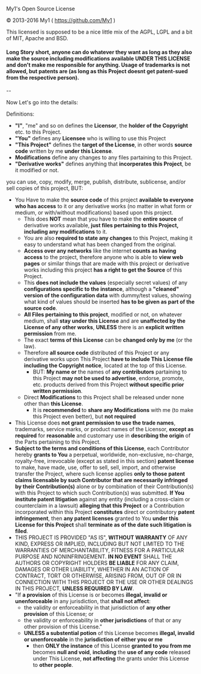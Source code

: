 My1's Open Source License

© 2013-2016 My1 ( https://github.com/My1 )

This licensed is supposed to be a nice little mix of the AGPL, LGPL and a bit of MIT, Apache and BSD.

#### Long Story short, anyone can do whatever they want as long as they also make the source including modifications available UNDER THIS LICENSE and don't make me responsible for anything. Usage of trademarks is not allowed, but patents are (as long as this Project doesnt get patent-sued from the respective person).
--

Now Let's go into the details:

Definitions:

* **"I"**, "me" and so on defines the **Licensor**, the **holder of the Copyright** etc. to this Project.
* **"You"** defines any **Licensee** who is willing to use this Project
* **"This Project"** defines the **target of the License**, in other words **source code** written by me **under this License**.
* **Modifications** define any changes to any files partaining to this Project.
* **"Derivative works"** defines anything that **incorperates this Project**, be it modified or not.

you can use, copy, modify, merge, publish, distribute, sublicense, and/or sell copies of this project, BUT:

* You Have to make the **source code** of this project **available to everyone 
    who has access** to it or any derivative works (no matter in what form or medium, or with/without modifications)
    based upon this project.
  * This does **NOT** mean that you have to make the **entire source** of derivative works available, 
    **just files pertaining to this Project, including any modifications** to it.
  * You are also **required to state any changes** to this Project,
    making it easy to understand what has been changed from the original.
  * **Access over any networks** like the internet **counts as having access** to the project, 
    therefore anyone who is able to **view web pages** or similar things that are made with this project 
    or derivative works including this project **has a right to get the Source** of this Project.
  * This **does not include the values** (especially secret values) of any **configurations specific to the instance**, 
    although a **"cleaned" version of the configuration data** with dummy/test values, 
    showing what kind of values should be inserted **has to be given as part of the source code**.
  * **All Files pertaining to this project**, modified or not, on whatever medium, shall **stay under 
    this License** and are **unaffected by the License of any other works**, 
    **UNLESS** there is an **explicit written permission** from me.
  * The exact **terms of this License** can be **changed only by me** (or the law).
  * Therefore **all source code** distributed of this Project or any derivative works upon This Project
    **have to include This License file including the Copyright notice**, located at the top of this License.
    * BUT: **My name or** the names of **any contributors** partaining to this Project **may not be used to advertise**, 
      endorse, promote, etc. products derived from this Project **without specific prior written permission**.
  * Direct **Modifications** to this Project shall be released under none other than **this License**.
    * It is **recommended** to **share any Modifications** with me (to make this Project even better), but **not required**
* This License does **not grant permission to use the trade names**,
     trademarks, service marks, or product names of the Licensor,
     **except as required** for **reasonable** and customary use in **describing the
     origin** of the Parts pertaining to this Project.
* **Subject to the terms and conditions of this License**, 
     each Contributor hereby **grants to You** a perpetual,
     worldwide, non-exclusive, no-charge, royalty-free, irrevocable
     (except as stated in this section) **patent license** to make, have made,
     use, offer to sell, sell, import, and otherwise transfer the Project,
     where such license applies **only to those patent claims licensable
     by such Contributor that are necessarily infringed by their
     Contribution(s)** alone or by combination of their Contribution(s)
     with this Project to which such Contribution(s) was submitted. **If You
     institute patent litigation** against any entity (including a
     cross-claim or counterclaim in a lawsuit) **alleging that this Project**
     or a Contribution incorporated within this Project **constitutes** direct
     or contributory **patent infringement**, then **any patent licenses**
     granted to You **under this License for this Project** shall **terminate
     as of the date such litigation is filed**.
* THIS PROJECT IS PROVIDED "AS IS", **WITHOUT WARRANTY** OF ANY KIND, EXPRESS OR
     IMPLIED, INCLUDING BUT NOT LIMITED TO THE WARRANTIES OF MERCHANTABILITY,
     FITNESS FOR A PARTICULAR PURPOSE AND NONINFRINGEMENT. **IN NO EVENT** SHALL THE
     AUTHORS OR COPYRIGHT HOLDERS **BE LIABLE** FOR ANY CLAIM, DAMAGES OR OTHER
     LIABILITY, WHETHER IN AN ACTION OF CONTRACT, TORT OR OTHERWISE, ARISING FROM,
     OUT OF OR IN CONNECTION WITH THIS PROJECT OR THE USE OR OTHER DEALINGS IN 
     THIS PROJECT, **UNLESS REQUIRED BY LAW**.
* "If **a provision** of this License is or becomes **illegal, invalid or unenforceable** in any jurisdiction, that **shall not affect**:
  * the validity or enforceability in that jurisdiction of **any other provision** of this License; or
  * the validity or enforceability in **other jurisdictions** of that or any other provision of this License."
  * **UNLESS a substential potion** of this License becomes **illegal, invalid or unenforceable** in the **jurisdiction of either you or me**
    * then **ONLY the instance** of this License **granted to you from me** becomes **null and void**, **including** the **use of any code** released under This License, **not affecting** the grants under this License to **other people**.
